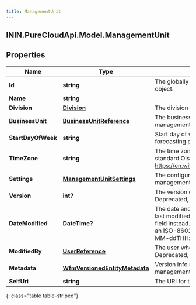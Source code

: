 ```yaml
---
title: ManagementUnit
---
```

## ININ.PureCloudApi.Model.ManagementUnit

## Properties

|Name | Type | Description | Notes|
|------------ | ------------- | ------------- | -------------|
| **Id** | **string** | The globally unique identifier for the object. | [optional] |
| **Name** | **string** |  | [optional] |
| **Division** | [**Division**](Division.html) | The division to which this entity belongs. | [optional] |
| **BusinessUnit** | [**BusinessUnitReference**](BusinessUnitReference.html) | The business unit to which this management unit belongs | [optional] |
| **StartDayOfWeek** | **string** | Start day of week for scheduling and forecasting purposes | [optional] |
| **TimeZone** | **string** | The time zone for the management unit in standard Olson Format (See https://en.wikipedia.org/wiki/Tz_database) | [optional] |
| **Settings** | [**ManagementUnitSettings**](ManagementUnitSettings.html) | The configuration settings for this management unit | [optional] |
| **Version** | **int?** | The version of the underlying entity.  Deprecated, use metadata field instead | |
| **DateModified** | **DateTime?** | The date and time at which this entity was last modified.  Deprecated, use metadata field instead. Date time is represented as an ISO-8601 string. For example: yyyy-MM-ddTHH:mm:ss.SSSZ | [optional] |
| **ModifiedBy** | [**UserReference**](UserReference.html) | The user who last modified this entity.  Deprecated, use metadata field instead | [optional] |
| **Metadata** | [**WfmVersionedEntityMetadata**](WfmVersionedEntityMetadata.html) | Version info metadata for this management unit | |
| **SelfUri** | **string** | The URI for this object | [optional] |
{: class="table table-striped"}


